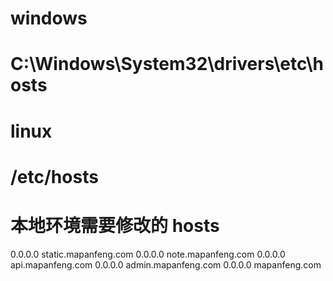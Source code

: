 # windows
# C:\Windows\System32\drivers\etc\hosts

# linux
# /etc/hosts

# 本地环境需要修改的 hosts

0.0.0.0	static.mapanfeng.com
0.0.0.0	note.mapanfeng.com
0.0.0.0	api.mapanfeng.com
0.0.0.0	admin.mapanfeng.com
0.0.0.0	mapanfeng.com